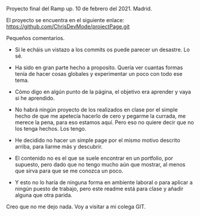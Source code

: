 
Proyecto final del Ramp up.
10 de febrero del 2021.
Madrid.

El proyecto se encuentra en el siguiente enlace:
https://github.com/ChrisDevMode/projectPage.git

Pequeños comentarios.

- Si le echáis un vistazo a los commits os puede parecer un desastre. Lo sé.
- Ha sido en gran parte hecho a proposito. Quería ver cuantas formas tenía de hacer cosas globales y experimentar un poco con todo ese tema.
- Cómo digo en algún punto de la página, el objetivo era aprender y vaya si he aprendido.

- No habrá ningún proyecto de los realizados en clase por el simple hecho de que me apetecía hacerlo de cero y pegarme la currada, me merece la pena, para eso estamos aquí. Pero eso no quiere decir que no los tenga hechos. Los tengo.

- He decidido no hacer un simple page por el mismo motivo descrito arriba, para liarme más y descubrir.

- El contenido no es el que se suele encontrar en un portfolio, por supuesto, pero dado que no tengo mucho aún que mostrar, al menos que sirva para que se me conozca un poco.

- Y esto no lo haría de ninguna forma en ambiente laboral o para aplicar a ningún puesto de trabajo, pero este readme está para clase y añadir alguna que otra parida.

Creo que no me dejo nada.
Voy a visitar a mi colega GIT.


